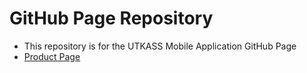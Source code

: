 # GitHub Page Repository
  - This repository is for the UTKASS Mobile Application GitHub Page
  - [Product Page](https://utkass.github.io/)
